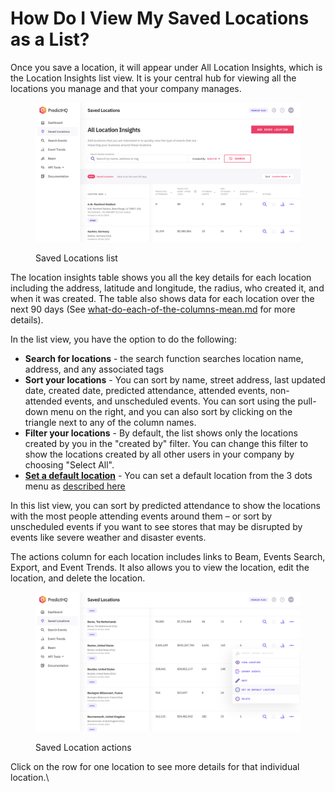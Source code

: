 # How Do I View My Saved Locations as a List?

Once you save a location, it will appear under All Location Insights, which is the Location Insights list view. It is your central hub for viewing all the locations you manage and that your company manages.

<figure><img src="../../.gitbook/assets/image (79).png" alt=""><figcaption><p>Saved Locations list</p></figcaption></figure>

The location insights table shows you all the key details for each location including the address, latitude and longitude, the radius, who created it, and when it was created. The table also shows data for each location over the next 90 days (See [what-do-each-of-the-columns-mean.md](what-do-each-of-the-columns-mean.md "mention") for more details).

In the list view, you have the option to do the following:

* **Search for locations** - the search function searches location name, address, and any associated tags
* **Sort your locations** - You can sort by name, street address, last updated date, created date, predicted attendance, attended events, non-attended events, and unscheduled events. You can sort using the pull-down menu on the right, and you can also sort by clicking on the triangle next to any of the column names.
* **Filter your locations** - By default, the list shows only the locations created by you in the "created by" filter. You can change this filter to show the locations created by all other users in your company by choosing "Select All".
* [**Set a default location**](how-to-set-a-default-location.md) - You can set a default location from the 3 dots menu as [described here](how-to-set-a-default-location.md)

In this list view, you can sort by predicted attendance to show the locations with the most people attending events around them – or sort by unscheduled events if you want to see stores that may be disrupted by events like severe weather and disaster events.

The actions column for each location includes links to Beam, Events Search, Export, and Event Trends. It also allows you to view the location, edit the location, and delete the location.

<figure><img src="../../.gitbook/assets/image (80).png" alt=""><figcaption><p>Saved Location actions</p></figcaption></figure>

Click on the row for one location to see more details for that individual location.\
